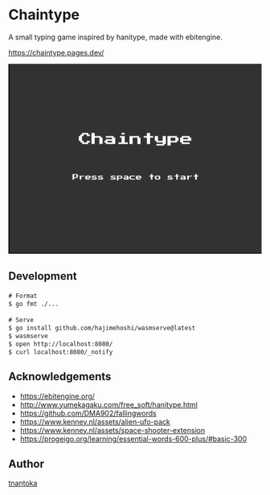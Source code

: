 # Chaintype

A small typing game inspired by hanitype, made with ebitengine.

https://chaintype.pages.dev/

![](/docs/chaintype.gif)

## Development

```
# Format
$ go fmt ./...

# Serve
$ go install github.com/hajimehoshi/wasmserve@latest
$ wasmserve
$ open http://localhost:8080/ 
$ curl localhost:8080/_notify
```

## Acknowledgements

- https://ebitengine.org/
- http://www.yumekagaku.com/free_soft/hanitype.html
- https://github.com/DMA902/fallingwords
- https://www.kenney.nl/assets/alien-ufo-pack
- https://www.kenney.nl/assets/space-shooter-extension
- https://progeigo.org/learning/essential-words-600-plus/#basic-300

## Author

[tnantoka](https://twitter.com/tnantoka)

